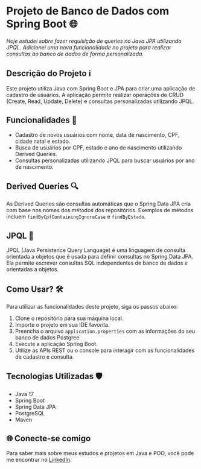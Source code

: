 # Projeto de Banco de Dados com Spring Boot 🌐

*Hoje estudei sobre fazer requisição de queries no Java JPA utilizando JPQL. Adicionei uma nova funcionalidade no projeto para realizar consultas ao banco de dados de forma personalizada.*

## Descrição do Projeto ℹ️

Este projeto utiliza Java com Spring Boot e JPA para criar uma aplicação de cadastro de usuários. A aplicação permite realizar operações de CRUD (Create, Read, Update, Delete) e consultas personalizadas utilizando JPQL.

## Funcionalidades 🚀

- Cadastro de novos usuários com nome, data de nascimento, CPF, cidade natal e estado.
- Busca de usuários por CPF, estado e ano de nascimento utilizando Derived Queries.
- Consultas personalizadas utilizando JPQL para buscar usuários por ano de nascimento.

## Derived Queries 🔍

As Derived Queries são consultas automáticas que o Spring Data JPA cria com base nos nomes dos métodos dos repositórios. Exemplos de métodos incluem `findByCpfContainingIgnoreCase` e `findByEstado`.

## JPQL 📝

JPQL (Java Persistence Query Language) é uma linguagem de consulta orientada a objetos que é usada para definir consultas no Spring Data JPA. Ela permite escrever consultas SQL independentes de banco de dados e orientadas a objetos.

## Como Usar? 🛠️

Para utilizar as funcionalidades deste projeto, siga os passos abaixo:

1. Clone o repositório para sua máquina local.
2. Importe o projeto em sua IDE favorita.
3. Preencha o arquivo `application.properties` com as informações do seu banco de dados Postgree
4. Execute a aplicação Spring Boot.
5. Utilize as APIs REST ou o console para interagir com as funcionalidades de cadastro e consulta.

## Tecnologias Utilizadas 🛡️

- Java 17
- Spring Boot
- Spring Data JPA
- PostgreSQL
- Maven

## 🌐 Conecte-se comigo

Para saber mais sobre meus estudos e projetos em Java e POO, você pode me encontrar no [LinkedIn](https://www.linkedin.com/in/joao-pedro-gon%C3%A7alves-viana-de-souza-a33a84242/).
